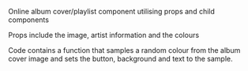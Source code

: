 Online album cover/playlist component utilising props and child components

Props include the image, artist information and the colours

Code contains a function that samples a random colour from the album cover image and sets the button, background and text to the sample.